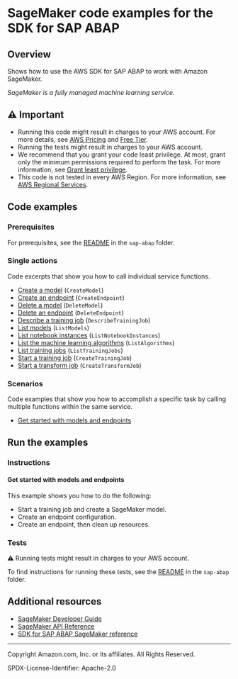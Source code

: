 # SageMaker code examples for the SDK for SAP ABAP

## Overview

Shows how to use the AWS SDK for SAP ABAP to work with Amazon SageMaker.

<!--custom.overview.start-->
<!--custom.overview.end-->

_SageMaker is a fully managed machine learning service._

## ⚠ Important

* Running this code might result in charges to your AWS account. For more details, see [AWS Pricing](https://aws.amazon.com/pricing/) and [Free Tier](https://aws.amazon.com/free/).
* Running the tests might result in charges to your AWS account.
* We recommend that you grant your code least privilege. At most, grant only the minimum permissions required to perform the task. For more information, see [Grant least privilege](https://docs.aws.amazon.com/IAM/latest/UserGuide/best-practices.html#grant-least-privilege).
* This code is not tested in every AWS Region. For more information, see [AWS Regional Services](https://aws.amazon.com/about-aws/global-infrastructure/regional-product-services).

<!--custom.important.start-->
<!--custom.important.end-->

## Code examples

### Prerequisites

For prerequisites, see the [README](../../README.md#Prerequisites) in the `sap-abap` folder.


<!--custom.prerequisites.start-->
<!--custom.prerequisites.end-->

### Single actions

Code excerpts that show you how to call individual service functions.

- [Create a model](zcl_aws1_sgm_actions.clas.abap#L173) (`CreateModel`)
- [Create an endpoint](zcl_aws1_sgm_actions.clas.abap#L123) (`CreateEndpoint`)
- [Delete a model](zcl_aws1_sgm_actions.clas.abap#L435) (`DeleteModel`)
- [Delete an endpoint](zcl_aws1_sgm_actions.clas.abap#L402) (`DeleteEndpoint`)
- [Describe a training job](zcl_aws1_sgm_actions.clas.abap#L457) (`DescribeTrainingJob`)
- [List models](zcl_aws1_sgm_actions.clas.abap#L499) (`ListModels`)
- [List notebook instances](zcl_aws1_sgm_actions.clas.abap#L520) (`ListNotebookInstances`)
- [List the machine learning algorithms](zcl_aws1_sgm_actions.clas.abap#L478) (`ListAlgorithms`)
- [List training jobs](zcl_aws1_sgm_actions.clas.abap#L540) (`ListTrainingJobs`)
- [Start a training job](zcl_aws1_sgm_actions.clas.abap#L204) (`CreateTrainingJob`)
- [Start a transform job](zcl_aws1_sgm_actions.clas.abap#L337) (`CreateTransformJob`)

### Scenarios

Code examples that show you how to accomplish a specific task by calling multiple
functions within the same service.

- [Get started with models and endpoints](zcl_aws1_sgm_scenario.clas.abap)


<!--custom.examples.start-->
<!--custom.examples.end-->

## Run the examples

### Instructions


<!--custom.instructions.start-->
<!--custom.instructions.end-->



#### Get started with models and endpoints

This example shows you how to do the following:

- Start a training job and create a SageMaker model.
- Create an endpoint configuration.
- Create an endpoint, then clean up resources.

<!--custom.scenario_prereqs.sagemaker_Scenario_GettingStarted.start-->
<!--custom.scenario_prereqs.sagemaker_Scenario_GettingStarted.end-->


<!--custom.scenarios.sagemaker_Scenario_GettingStarted.start-->
<!--custom.scenarios.sagemaker_Scenario_GettingStarted.end-->

### Tests

⚠ Running tests might result in charges to your AWS account.


To find instructions for running these tests, see the [README](../../README.md#Tests)
in the `sap-abap` folder.



<!--custom.tests.start-->
<!--custom.tests.end-->

## Additional resources

- [SageMaker Developer Guide](https://docs.aws.amazon.com/sagemaker/latest/dg/whatis.html)
- [SageMaker API Reference](https://docs.aws.amazon.com/sagemaker/latest/APIReference/Welcome.html)
- [SDK for SAP ABAP SageMaker reference](https://docs.aws.amazon.com/sdk-for-sap-abap/v1/api/latest/sgm/index.html)

<!--custom.resources.start-->
<!--custom.resources.end-->

---

Copyright Amazon.com, Inc. or its affiliates. All Rights Reserved.

SPDX-License-Identifier: Apache-2.0